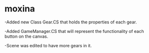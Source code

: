 # moxina

-Added new Class Gear.CS that holds the properties of each gear.

-Added GameManager.CS that will represent the functionality of each button on the canvas.

-Scene was edited to have more gears in it.
